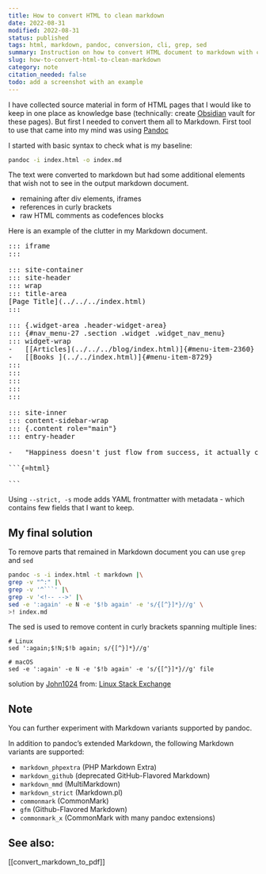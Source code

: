 ```yaml
---
title: How to convert HTML to clean markdown
date: 2022-08-31
modified: 2022-08-31
status: published
tags: html, markdown, pandoc, conversion, cli, grep, sed
summary: Instruction on how to convert HTML document to markdown with cleaning the output from the clutter.
slug: how-to-convert-html-to-clean-markdown
category: note
citation_needed: false
todo: add a screenshot with an example
---
```


I have collected source material in form of HTML pages that I would like to keep in one place as knowledge base (technically: create [Obsidian](https://obsidian.md/) vault for these pages). But first I needed to convert them all to Markdown. First tool to use that came into my mind was using [Pandoc](https://pandoc.org/)

I started with basic syntax to check what is my baseline:

```sh
pandoc -i index.html -o index.md
```

The text were converted to markdown but had some additional elements that wish not to see in the output markdown document. 
- remaining after div elements, iframes
- references in curly brackets
- raw HTML comments as codefences blocks

Here is an example of the clutter in my Markdown document.

<pre>
::: iframe
:::

::: site-container
::: site-header
::: wrap
::: title-area
[Page Title](../../../index.html)
:::

::: {.widget-area .header-widget-area}
::: {#nav_menu-27 .section .widget .widget_nav_menu}
::: widget-wrap
-   [[Articles](../../../blog/index.html)]{#menu-item-2360}
-   [[Books ](../../index.html)]{#menu-item-8729}
:::
:::
:::
:::
:::

::: site-inner
::: content-sidebar-wrap
::: {.content role="main"}
::: entry-header

-   "Happiness doesn't just flow from success, it actually causes it".

```{=html}
<!-- -->
```
</pre>

Using `--strict, -s` mode adds YAML frontmatter with metadata - which contains few fields that I want to keep.

## My final solution
To remove parts that remained in Markdown document you can use `grep` and `sed`

```sh
pandoc -s -i index.html -t markdown |\
grep -v "^:" |\
grep -v '^```' |\
grep -v '<!-- -->' |\
sed -e ':again' -e N -e '$!b again' -e 's/{[^}]*}//g' \
>! index.md
```


The sed is used to remove content in curly brackets spanning multiple lines:
```
# Linux
sed ':again;$!N;$!b again; s/{[^}]*}//g'

# macOS
sed -e ':again' -e N -e '$!b again' -e 's/{[^}]*}//g' file
```
solution by [John1024](https://unix.stackexchange.com/users/53604/john1024) from: [Linux Stack Exchange](https://unix.stackexchange.com/a/166878/359426)

## Note
You can further experiment with Markdown variants supported by pandoc.

In addition to pandoc’s extended Markdown, the following Markdown variants are supported:

-   `markdown_phpextra` (PHP Markdown Extra)
-   `markdown_github` (deprecated GitHub-Flavored Markdown)
-   `markdown_mmd` (MultiMarkdown)
-   `markdown_strict` (Markdown.pl)
-   `commonmark` (CommonMark)
-   `gfm` (Github-Flavored Markdown)
-   `commonmark_x` (CommonMark with many pandoc extensions)


## See also:
[[convert_markdown_to_pdf]]